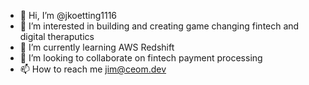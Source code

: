 - 👋 Hi, I’m @jkoetting1116
- 👀 I’m interested in building and creating game changing fintech and digital theraputics 
- 🌱 I’m currently learning AWS Redshift
- 💞️ I’m looking to collaborate on fintech payment processing 
- 📫 How to reach me jim@ceom.dev

<!---
jkoetting1116/jkoetting1116 is a ✨ special ✨ repository because its `README.md` (this file) appears on your GitHub profile.
You can click the Preview link to take a look at your changes.
--->
